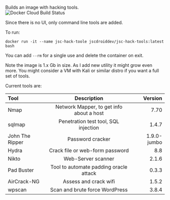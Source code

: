 Builds an image with hacking tools.  
![Docker Cloud Build Status](https://img.shields.io/docker/cloud/build/jscdroiddev/jsc-hack-tools)

Since there is no UI, only command line tools are added.

To run:
```
docker run -it --name jsc-hack-toole jscdroiddev/jsc-hack-tools:latest bash
```
You can add `--rm` for a single use and delete the container on exit.

Note the image is 1.x Gb in size. As I add new utility it might grow even more. You might consider a VM with Kali or similar distro if you want a full set of tools.

Current tools are:

| Tool             | Description                                | Version     |
| :--------------- | :----------------------------------------: | ----------: |
| Nmap             | Network Mapper, to get info about a host   | 7.70        |
| sqlmap           | Penetration test tool, SQL injection       | 1.4.7       |
| John The Ripper  | Password cracker                           | 1.9.0-jumbo |
| Hydra            | Crack file or web-form password            | 8.8         |
| Nikto            | Web-Server scanner                         | 2.1.6       |
| Pad Buster       | Tool to automate padding oracle attack     | 0.3.3       |
| AirCrack-NG      | Assess and crack wifi                      | 1.5.2       |
| wpscan           | Scan and brute force WordPress             | 3.8.4       |
